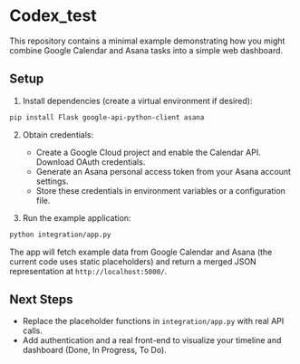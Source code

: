 # Codex_test

This repository contains a minimal example demonstrating how you might combine Google Calendar and Asana tasks into a simple web dashboard.

## Setup

1. Install dependencies (create a virtual environment if desired):

```bash
pip install Flask google-api-python-client asana
```

2. Obtain credentials:
   - Create a Google Cloud project and enable the Calendar API. Download OAuth credentials.
   - Generate an Asana personal access token from your Asana account settings.
   - Store these credentials in environment variables or a configuration file.

3. Run the example application:

```bash
python integration/app.py
```

The app will fetch example data from Google Calendar and Asana (the current code uses static placeholders) and return a merged JSON representation at `http://localhost:5000/`.

## Next Steps

- Replace the placeholder functions in `integration/app.py` with real API calls.
- Add authentication and a real front-end to visualize your timeline and dashboard (Done, In Progress, To Do).
